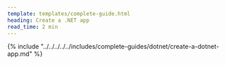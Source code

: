 ```yaml
---
template: templates/complete-guide.html
heading: Create a .NET app
read_time: 2 min
---
```


{% include "../../../../../includes/complete-guides/dotnet/create-a-dotnet-app.md" %}
